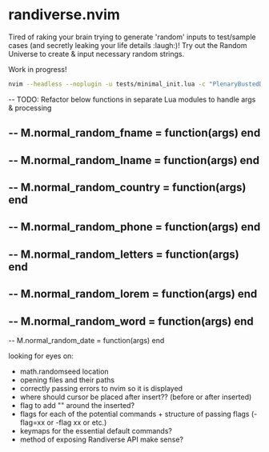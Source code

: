 # randiverse.nvim
Tired of raking your brain trying to generate 'random' inputs to test/sample cases (and secretly leaking your life details :laugh:)! Try out the Random Universe to create & input necessary random strings.

Work in progress!
```bash
nvim --headless --noplugin -u tests/minimal_init.lua -c "PlenaryBustedDirectory tests/ {minimal_init = 'tests/minimal_init.lua'}"
```

-- TODO: Refactor below functions in separate Lua modules to handle args & processing

-- M.normal_random_fname = function(args) end
--
-- M.normal_random_lname = function(args) end
--
-- M.normal_random_country = function(args) end
--
-- M.normal_random_phone = function(args) end
--
-- M.normal_random_letters = function(args) end
--
-- M.normal_random_lorem = function(args) end
--
-- M.normal_random_word = function(args) end
--
-- M.normal_random_date = function(args) end

looking for eyes on:
- math.randomseed location
- opening files and their paths
- correctly passing errors to nvim so it is displayed
- where should cursor be placed after insert?? (before or after inserted)
- flag to add "" around the inserted?
- flags for each of the potential commands + structure of passing flags (-flag=xx or -flag xx or etc.)
- keymaps for the essential default commands?
- method of exposing Randiverse API make sense?
